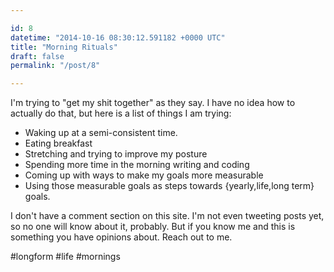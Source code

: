 ```yaml
---

id: 8
datetime: "2014-10-16 08:30:12.591182 +0000 UTC"
title: "Morning Rituals"
draft: false
permalink: "/post/8"

---
```


I'm trying to "get my shit together" as they say. I have no idea how to actually do that, but here is a list of things I am trying:

 - Waking up at a semi-consistent time.
 - Eating breakfast
 - Stretching and trying to improve my posture
 - Spending more time in the morning writing and coding
 - Coming up with ways to make my goals more measurable
 - Using those measurable goals as steps towards {yearly,life,long term} goals.

I don't have a comment section on this site. I'm not even tweeting posts yet, so no one will know about it, probably. But if you know me and this is something you have opinions about. Reach out to me.

#longform #life #mornings
